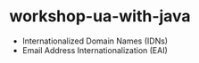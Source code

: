 # workshop-ua-with-java
* Internationalized Domain Names (IDNs)
* Email Address Internationalization (EAI)

